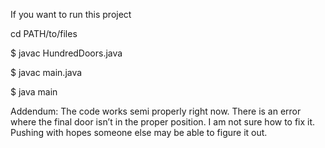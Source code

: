 If you want to run this project


cd PATH/to/files

$ javac HundredDoors.java

$ javac main.java 

$ java main 

Addendum:
The code works semi properly right now. There is an error where the final door
	isn’t in the proper position. I am not sure how to fix it. Pushing
	with hopes someone else may be able to figure it out.